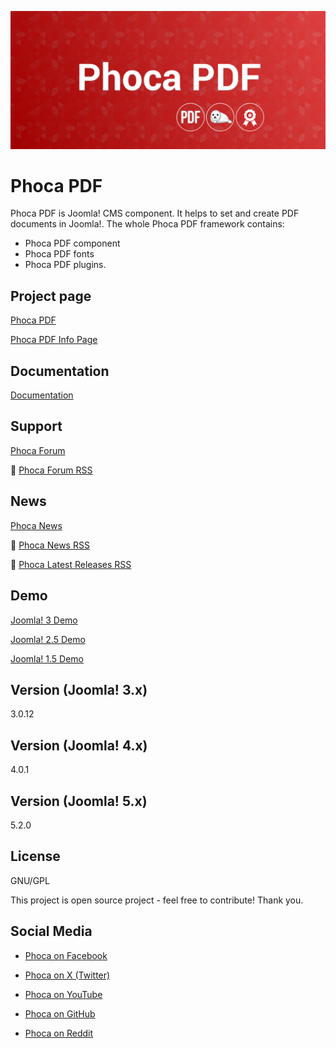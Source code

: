 



![Phoca PDF](https://github.com/PhocaCz/PhocaPDF/blob/master/phocapdf.png?raw=true)

# Phoca PDF



Phoca PDF is Joomla! CMS component. It helps to set and create PDF documents in Joomla!. The whole Phoca PDF framework contains: 
- Phoca PDF component 
- Phoca PDF fonts 
- Phoca PDF plugins.



## Project page

[Phoca PDF](https://www.phoca.cz/phocapdf)

[Phoca PDF Info Page](https://www.phoca.cz/project/phocapdf-joomla-pdf)



## Documentation

[Documentation](https://www.phoca.cz/documentation/category/47-phoca-pdf-component)





## Support

[Phoca Forum](https://www.phoca.cz/forum)

:bell: [Phoca Forum RSS](https://www.phoca.cz/forum/app.php/feed)



## News

[Phoca News](https://www.phoca.cz/news)

:bell: [Phoca News RSS](https://www.phoca.cz/news?format=feed&type=rss)

:bell: [Phoca Latest Releases RSS](https://www.phoca.cz/download/feed/111?format=feed&type=rss)



## Demo

[Joomla! 3 Demo](https://www.phoca.cz/joomla3demo/phoca-pdf-demo)

[Joomla! 2.5 Demo](https://www.phoca.cz/joomlademo/phoca-pdf)

[Joomla! 1.5 Demo](https://www.phoca.cz/demo/phocapdf-demo)



## Version (Joomla! 3.x)

3.0.12

## Version (Joomla! 4.x)

4.0.1

## Version (Joomla! 5.x)

5.2.0



## License

GNU/GPL



This project is open source project - feel free to contribute! Thank you.



## Social Media

- [Phoca on Facebook](https://www.facebook.com/Phoca.cz)

- [Phoca on X (Twitter)](https://twitter.com/PhocaCz)

- [Phoca on YouTube](https://www.youtube.com/user/phocavideos)

- [Phoca on GitHub](https://github.com/PhocaCz)

- [Phoca on Reddit](https://www.reddit.com/user/PhocaCz)
